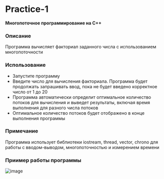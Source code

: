 # Practice-1 
**Многопоточное программирование на C++**

### Описание
Программа вычисляет факториал заданного числа с использованием многопоточности

### Использование
- Запустите программу
- Введите число для вычисления факториала. Программа будет продолжать запрашивать ввод, пока не будет введено корректное число от 1 до 20
- Программа автоматически определит оптимальное количество потоков для вычисления и выведет результаты, включая время выполнения для разного числа потоков
- Оптимальное количество потоков будет отображено в конце выполнения программы

### Примечание
Программа использует библиотеки iostream, thread, vector, chrono для работы с вводом-выводом, многопоточностью и измерением времени

### Приимер работы программы
![image](https://github.com/KirinaKatya/Practice-1/assets/60134533/198f2b78-d84c-4f40-bcb2-bdfef2baaf7c)
